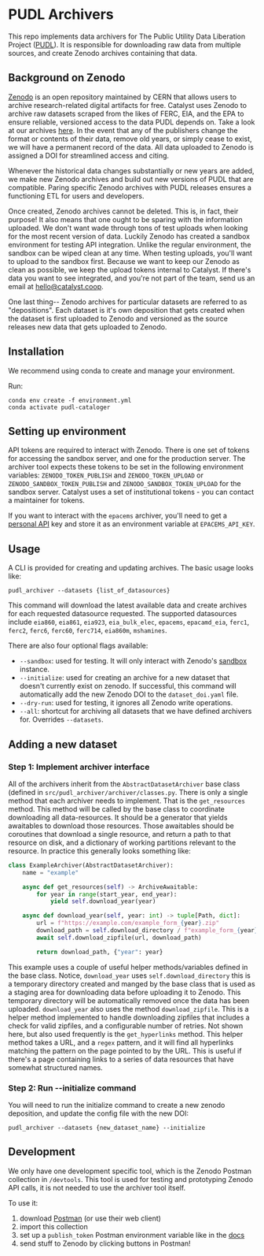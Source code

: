 # PUDL Archivers

This repo implements data archivers for The Public Utility Data Liberation Project
([PUDL](https://github.com/catalyst-cooperative/pudl)). It is responsible for downloading
raw data from multiple sources, and create Zenodo archives containing that data.

## Background on Zenodo

[Zenodo](https://zenodo.org/) is an open repository maintained by CERN that allows users
to archive research-related digital artifacts for free. Catalyst uses Zenodo to archive
raw datasets scraped from the likes of FERC, EIA, and the EPA to ensure reliable,
versioned access to the data PUDL depends on. Take a look at our archives
[here](https://zenodo.org/communities/catalyst-cooperative/?page=1&size=20). In the
event that any of the publishers change the format or contents of their data, remove old
years, or simply cease to exist, we will have a permanent record of the data. All data
uploaded to Zenodo is assigned a DOI for streamlined access and citing.

Whenever the historical data changes substantially or new years are added, we make new
Zenodo archives and build out new versions of PUDL that are compatible. Paring specific
Zenodo archives with PUDL releases ensures a functioning ETL for users and developers.

Once created, Zenodo archives cannot be deleted. This is, in fact, their purpose! It
also means that one ought to be sparing with the information uploaded. We don't want
wade through tons of test uploads when looking for the most recent version of data.
Luckily Zenodo has created a sandbox environment for testing API integration. Unlike the
regular environment, the sandbox can be wiped clean at any time. When testing uploads,
you'll want to upload to the sandbox first. Because we want to keep our Zenodo as clean
as possible, we keep the upload tokens internal to Catalyst. If there's data you want to
see integrated, and you're not part of the team, send us an email at
<hello@catalyst.coop>.

One last thing-- Zenodo archives for particular datasets are referred to as
"depositions". Each dataset is it's own deposition that gets created when the dataset is
first uploaded to Zenodo and versioned as the source releases new data that gets
uploaded to Zenodo.

## Installation

We recommend using conda to create and manage your environment.

Run:

```
conda env create -f environment.yml
conda activate pudl-cataloger
```

## Setting up environment

API tokens are required to interact with Zenodo. There is one set of tokens for accessing
the sandbox server, and one for the production server. The archiver tool expects these tokens
to be set in the following environment variables: `ZENODO_TOKEN_PUBLISH` and `ZENODO_TOKEN_UPLOAD`
or `ZENODO_SANDBOX_TOKEN_PUBLISH` and `ZENODO_SANDBOX_TOKEN_UPLOAD` for the sandbox server.
Catalyst uses a set of institutional tokens - you can contact a maintainer for tokens.

If you want to interact with the `epacems` archiver, you'll need to get a
[personal API](https://www.epa.gov/power-sector/cam-api-portal#/api-key-signup) key and
store it as an environment variable at `EPACEMS_API_KEY`.

## Usage

A CLI is provided for creating and updating archives. The basic usage looks like:

```
pudl_archiver --datasets {list_of_datasources}
```

This command will download the latest available data and create archives for each
requested datasource requested. The supported datasources include `eia860`, `eia861`, `eia923`,
`eia_bulk_elec`, `epacems`, `epacamd_eia`, `ferc1`, `ferc2`, `ferc6`, `ferc60`,
`ferc714`, `eia860m`, `mshamines`.

There are also four optional flags available:

- `--sandbox`: used for testing. It will only interact with Zenodo's
  [sandbox](https://sandbox.zenodo.org/) instance.
- `--initialize`: used for creating an archive for a new dataset that doesn't
  currently exist on zenodo. If successful, this command will automatically add
  the new Zenodo DOI to the `dataset_doi.yaml` file.
- `--dry-run`: used for testing, it ignores all Zenodo write operations.
- `--all`: shortcut for archiving all datasets that we have defined archivers
  for. Overrides `--datasets`.

## Adding a new dataset

### Step 1: Implement archiver interface

All of the archivers inherit from the `AbstractDatasetArchiver` base class (defined
in `src/pudl_archiver/archiver/classes.py`. There is only a single method that each
archiver needs to implement. That is the `get_resources` method. This method will be
called by the base class to coordinate downloading all data-resources. It should be
a generator that yields awaitables to download those resources. Those awaitables
should be coroutines that download a single resource, and return a path to that
resource on disk, and a dictionary of working partitions relevant to the resource.
In practice this generally looks something like:

```py
class ExampleArchiver(AbstractDatasetArchiver):
    name = "example"

    async def get_resources(self) -> ArchiveAwaitable:
        for year in range(start_year, end_year):
            yield self.download_year(year)

    async def download_year(self, year: int) -> tuple[Path, dict]:
        url = f"https://example.com/example_form_{year}.zip"
        download_path = self.download_directory / f"example_form_{year}.zip"
        await self.download_zipfile(url, download_path)

        return download_path, {"year": year}
```

This example uses a couple of useful helper methods/variables defined in the base
class. Notice, `download_year` uses `self.download_directory` this is a temporary
directory created and manged by the base class that is used as a staging area for
downloading data before uploading it to Zenodo. This temporary directory will be
automatically removed once the data has been uploaded. `download_year` also uses the
method `download_zipfile`. This is a helper method implemented to handle downloading
zipfiles that includes a check for valid zipfiles, and a configurable number of
retries. Not shown here, but also used frequently is the `get_hyperlinks` method.
This helper method takes a URL, and a `regex` pattern, and it will find all
hyperlinks matching the pattern on the page pointed to by the URL. This is useful if
there's a page containing links to a series of data resources that have somewhat
structured names.

### Step 2: Run --initialize command

You will need to run the initialize command to create a new zenodo deposition, and
update the config file with the new DOI:

```
pudl_archiver --datasets {new_dataset_name} --initialize
```

## Development

We only have one development specific tool, which is the Zenodo Postman collection in `/devtools`.
This tool is used for testing and prototyping Zenodo API calls, it is not needed to use the archiver
tool itself.

To use it:

1. download [Postman](https://www.postman.com/) (or use their web client)
2. import this collection
3. set up a `publish_token` Postman environment variable like in the [docs](https://learning.postman.com/docs/sending-requests/variables/#variable-scopes)
4. send stuff to Zenodo by clicking buttons in Postman!
